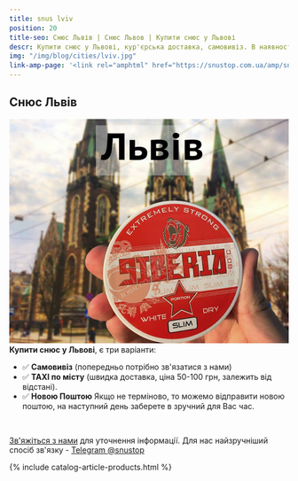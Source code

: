 ```yaml
---
title: snus lviv
position: 20
title-seo: Снюс Львів | Снюс Львов | Купити снюс у Львові
descr: Купити снюс у Львові, кур'єрська доставка, самовивіз. В наявності siberia, lyft, thunder, corvus, general та інші. Зв'язок +380675680230
img: "/img/blog/cities/lviv.jpg"
link-amp-page: '<link rel="amphtml" href="https://snustop.com.ua/amp/snus-lviv">'
---
```


<section class="mb-4">
	<h1>Снюс Львів</h1>
	<div class="row">
		<div class="col-md-7">
			<img class="img-fluid" src="/img/blog/cities/lviv.jpg" alt="Снюс Львів">
		</div>
		<div class="col-md-5">
			<strong>Купити снюс у Львові</strong>, є три варіанти:
			<ul>
				<li>✅ <b>Самовивіз</b> (попередньо потрібно зв'язатися з нами)</li>
				<li>✅ <b>TAXI по місту</b> (швидка доставка, ціна 50-100 грн, залежить від відстані).</li>
				<li>✅ <b>Новою Поштою</b> Якщо не терміново, то можемо відправити новою поштою, на наступний день заберете в зручний для Вас час.</li>
			</ul><br>
			<p><a href="#contactModal" data-toggle="modal" data-target="#contactModal">Зв'яжіться з нами</a> для уточнення інформації. Для нас найзручніший спосіб зв'язку - <a href="//t.me/snustop" target="_blank" title="Telegram"><i class="icon-telegram"></i>Telegram @snustop</a></p>
		</div>
	</div>
</section>

{% include catalog-article-products.html %}
